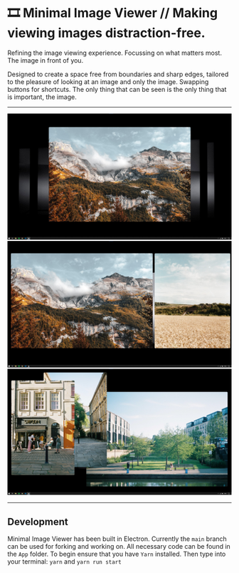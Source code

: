 # 🎞️ Minimal Image Viewer // Making viewing images distraction-free.

Refining the image viewing experience.
Focussing on what matters most.
The image in front of you.

Designed to create a space free from boundaries and sharp edges, tailored to the pleasure of looking at an image and only the image. Swapping buttons for shortcuts. The only thing that can be seen is the only thing that is important, the image.

----

![Shows a desktop with a window with curved corners and no border in the center displaying a mountain image.](Assets/Screenshots/screenshot_001.jpg?raw=true "Screenshot One")
![Shows a desktop with two windows with curved corners and no border. One window on the left of the desktop contains a mountain image. The window on the right contains a wheat field with a hill in the background.](Assets/Screenshots/screenshot_002.jpg?raw=true "Screenshot Two")
![Shows a desktop with three windows all overlapping each other. One window contains a street scene with a small food business and people outside. The second presents a narrow street with a tree at the end of it. The last window holds an image of a riverbank with a park and buildings in the distance.](Assets/Screenshots/screenshot_003.jpg?raw=true "Screenshot Three")

----

## Development
Minimal Image Viewer has been built in Electron. Currently the ```main``` branch can be used for forking and working on. All necessary code can be found in the ```App``` folder.
To begin ensure that you have ```Yarn``` installed. Then type into your terminal:
```yarn```
and
```yarn run start```
